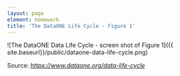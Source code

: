 ```yaml
---
layout: page
element: homework
title: 'The DataONE Life Cycle - Figure 1'
---
```



![The DataONE Data Life Cycle - screen shot of Figure 1]({{ site.baseurl}}/public/dataone-data-life-cycle.png)

Source: _https://www.dataone.org/data-life-cycle_
